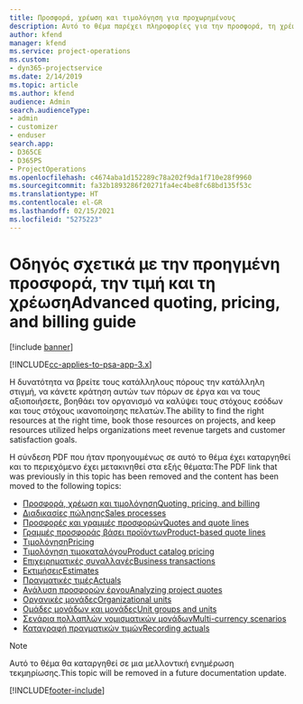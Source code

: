 ```yaml
---
title: Προσφορά, χρέωση και τιμολόγηση για προχωρημένους
description: Αυτό το θέμα παρέχει πληροφορίες για την προσφορά, τη χρέωση και την τιμολόγηση στο Project Service Automation.
author: kfend
manager: kfend
ms.service: project-operations
ms.custom:
- dyn365-projectservice
ms.date: 2/14/2019
ms.topic: article
ms.author: kfend
audience: Admin
search.audienceType:
- admin
- customizer
- enduser
search.app:
- D365CE
- D365PS
- ProjectOperations
ms.openlocfilehash: c4674aba1d152289c78a202f9da1f710e28f9960
ms.sourcegitcommit: fa32b1893286f20271fa4ec4be8fc68bd135f53c
ms.translationtype: HT
ms.contentlocale: el-GR
ms.lasthandoff: 02/15/2021
ms.locfileid: "5275223"
---
```

# <a name="advanced-quoting-pricing-and-billing-guide"></a><span data-ttu-id="5e9c1-103">Οδηγός σχετικά με την προηγμένη προσφορά, την τιμή και τη χρέωση</span><span class="sxs-lookup"><span data-stu-id="5e9c1-103">Advanced quoting, pricing, and billing guide</span></span>

[!include [banner](../../includes/psa-now-project-operations.md)]

[!INCLUDE[cc-applies-to-psa-app-3.x](../../includes/cc-applies-to-psa-app-3x.md)]

<span data-ttu-id="5e9c1-104">Η δυνατότητα να βρείτε τους κατάλληλους πόρους την κατάλληλη στιγμή, να κάνετε κράτηση αυτών των πόρων σε έργα και να τους αξιοποιήσετε, βοηθάει τον οργανισμό να καλύψει τους στόχους εσόδων και τους στόχους ικανοποίησης πελατών.</span><span class="sxs-lookup"><span data-stu-id="5e9c1-104">The ability to find the right resources at the right time, book those resources on projects, and keep resources utilized helps organizations meet revenue targets and customer satisfaction goals.</span></span> 

<span data-ttu-id="5e9c1-105">Η σύνδεση PDF που ήταν προηγουμένως σε αυτό το θέμα έχει καταργηθεί και το περιεχόμενο έχει μετακινηθεί στα εξής θέματα:</span><span class="sxs-lookup"><span data-stu-id="5e9c1-105">The PDF link that was previously in this topic has been removed and the content has been moved to the following topics:</span></span>

- [<span data-ttu-id="5e9c1-106">Προσφορά, χρέωση και τιμολόγηση</span><span class="sxs-lookup"><span data-stu-id="5e9c1-106">Quoting, pricing, and billing</span></span>](../quote-bill-price.md)
- [<span data-ttu-id="5e9c1-107">Διαδικασίες πώλησης</span><span class="sxs-lookup"><span data-stu-id="5e9c1-107">Sales processes</span></span>](../basic-sales-process.md)
- [<span data-ttu-id="5e9c1-108">Προσφορές και γραμμές προσφορών</span><span class="sxs-lookup"><span data-stu-id="5e9c1-108">Quotes and quote lines</span></span>](../basic-quote-lines.md)
- [<span data-ttu-id="5e9c1-109">Γραμμές προσφοράς βάσει προϊόντων</span><span class="sxs-lookup"><span data-stu-id="5e9c1-109">Product-based quote lines</span></span>](../product-based-quote-lines.md)
- [<span data-ttu-id="5e9c1-110">Τιμολόγηση</span><span class="sxs-lookup"><span data-stu-id="5e9c1-110">Pricing</span></span>](../basic-pricing.md)
- [<span data-ttu-id="5e9c1-111">Τιμολόγηση τιμοκαταλόγου</span><span class="sxs-lookup"><span data-stu-id="5e9c1-111">Product catalog pricing</span></span>](../product-catalog-pricing.md)
- [<span data-ttu-id="5e9c1-112">Επιχειρηματικές συναλλαγές</span><span class="sxs-lookup"><span data-stu-id="5e9c1-112">Business transactions</span></span>](../basic-business-transactions.md)
- [<span data-ttu-id="5e9c1-113">Εκτιμήσεις</span><span class="sxs-lookup"><span data-stu-id="5e9c1-113">Estimates</span></span>](../estimates.md)
- [<span data-ttu-id="5e9c1-114">Πραγματικές τιμές</span><span class="sxs-lookup"><span data-stu-id="5e9c1-114">Actuals</span></span>](../actuals.md)
- [<span data-ttu-id="5e9c1-115">Ανάλυση προσφορών έργου</span><span class="sxs-lookup"><span data-stu-id="5e9c1-115">Analyzing project quotes</span></span>](../basic-analyzing-quotes.md)
- [<span data-ttu-id="5e9c1-116">Οργανικές μονάδες</span><span class="sxs-lookup"><span data-stu-id="5e9c1-116">Organizational units</span></span>](../advanced-organizational.md)
- [<span data-ttu-id="5e9c1-117">Ομάδες μονάδων και μονάδες</span><span class="sxs-lookup"><span data-stu-id="5e9c1-117">Unit groups and units</span></span>](../advanced-units.md)
- [<span data-ttu-id="5e9c1-118">Σενάρια πολλαπλών νομισματικών μονάδων</span><span class="sxs-lookup"><span data-stu-id="5e9c1-118">Multi-currency scenarios</span></span>](../advanced-currency.md)
- [<span data-ttu-id="5e9c1-119">Καταγραφή πραγματικών τιμών</span><span class="sxs-lookup"><span data-stu-id="5e9c1-119">Recording actuals</span></span>](../advanced-actuals.md)

> [!NOTE]
> <span data-ttu-id="5e9c1-120">Αυτό το θέμα θα καταργηθεί σε μια μελλοντική ενημέρωση τεκμηρίωσης.</span><span class="sxs-lookup"><span data-stu-id="5e9c1-120">This topic will be removed in a future documentation update.</span></span> 


[!INCLUDE[footer-include](../../includes/footer-banner.md)]
